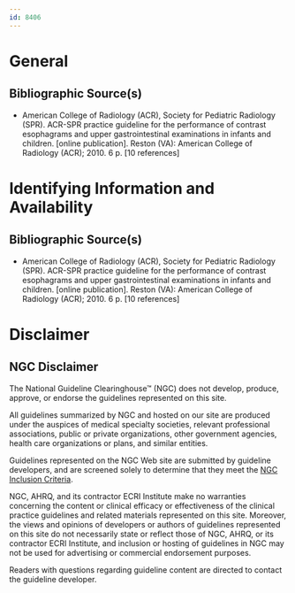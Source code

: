 ```yaml
---
id: 8406
---
```


# General

## Bibliographic Source(s)

- American College of Radiology (ACR), Society for Pediatric Radiology (SPR). ACR-SPR practice guideline for the performance of contrast esophagrams and upper gastrointestinal examinations in infants and children. [online publication]. Reston (VA): American College of Radiology (ACR); 2010. 6 p. [10 references]

# Identifying Information and Availability

## Bibliographic Source(s)

- American College of Radiology (ACR), Society for Pediatric Radiology (SPR). ACR-SPR practice guideline for the performance of contrast esophagrams and upper gastrointestinal examinations in infants and children. [online publication]. Reston (VA): American College of Radiology (ACR); 2010. 6 p. [10 references]

# Disclaimer

## NGC Disclaimer

The National Guideline Clearinghouse™ (NGC) does not develop, produce, approve, or endorse the guidelines represented on this site.

All guidelines summarized by NGC and hosted on our site are produced under the auspices of medical specialty societies, relevant professional associations, public or private organizations, other government agencies, health care organizations or plans, and similar entities.

Guidelines represented on the NGC Web site are submitted by guideline developers, and are screened solely to determine that they meet the [NGC Inclusion Criteria](/help-and-about/summaries/inclusion-criteria).

NGC, AHRQ, and its contractor ECRI Institute make no warranties concerning the content or clinical efficacy or effectiveness of the clinical practice guidelines and related materials represented on this site. Moreover, the views and opinions of developers or authors of guidelines represented on this site do not necessarily state or reflect those of NGC, AHRQ, or its contractor ECRI Institute, and inclusion or hosting of guidelines in NGC may not be used for advertising or commercial endorsement purposes.

Readers with questions regarding guideline content are directed to contact the guideline developer.

